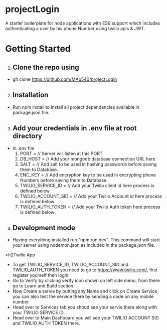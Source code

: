 # projectLogin

A starter boilerplate for node applications with ES6 support which includes  authenticating a user by his phone Number using twilio apis & JWT.

<h1>Getting Started</h1>

1. <h2>Clone the repo using</h2>
  * git clone https://github.com/MAb540/projectLogin


2. <h2>Installation</h2>
 * Run npm install to install all project dependencies available in package.json file.

3. <h2>Add your credentials in .env file at root directory</h2>
 * In .env file 
    1.  PORT =         // Server will listen at this PORT
    2.  DB_HOST =     // Add your mongodb database connection URL here
    3.  SALT =       // Add salt  to be used in hashing passwords before saving them to Database.
    4.  ENC_KEY =   // Add encryption key to be used in encrypting phone Numbers before saving them to Database.
    5.  TWILIO_SERVICE_ID =    // Add your Twilio client id here process is defined below
    6.  TWILIO_ACCOUNT_SID =  // Add your Twilio Account id here process is defined below
    7.  TWILIO_AUTH_TOKEN =  // Add your Twilio Auth token here process is defined below
   
  

4. <h2>Development mode</h2>
 * Having everything installed run "npm run dev". This command will start your server using nodemon.json as included in the package.json file.

  <h2Twilio App</h2>
   * To get TWILIO_SERVICE_ID, TWILIO_ACCOUNT_SID and TWILIO_AUTH_TOKEN you need to go to https://www.twilio.com/, first register yourself then login.
   * Go to Verify by clicking  verify icon shown on left side menu, from there go to Learn and Build section.  
   * Now Create a servie by putting any Name and click on Create Service, you can also test the service there by sending a code on any mobile number.
   * Head over to Services tab you shoud see your servie there along with your TWILIO SERVICE ID.
   * Head over to Main Dashboard you will see your  TWILIO ACCOUNT SID and TWILIO AUTH TOKEN there.

